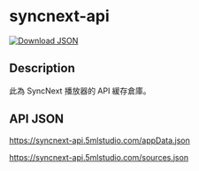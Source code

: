 # syncnext-api

[![Download JSON](https://github.com/qoli/syncnext-api/actions/workflows/ci.yml/badge.svg?branch=main)](https://github.com/qoli/syncnext-api/actions/workflows/ci.yml)

## Description

此為 SyncNext 播放器的 API 緩存倉庫。

## API JSON

https://syncnext-api.5mlstudio.com/appData.json

https://syncnext-api.5mlstudio.com/sources.json
